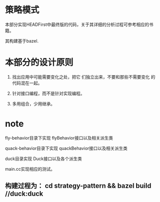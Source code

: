 # 策略模式

本部分实现HEADFirst中最终版的代码，关于其详细的分析过程可参考相应的书籍。

其构建基于bazel.

# 本部分的设计原则

1. 找出应用中可能需要变化之处，把它 们独立出来，不要和那些不需要变化
的代码混在一起。

2. 针对接口编程，而不是针对实现编程。

3. 多用组合，少用继承。

# note

fly-behavior目录下实现 flyBehavior接口以及相关派生类

quack-behavior目录下实现 quackBehavior接口以及相关派生类

duck目录实现 Duck接口以及各个派生类

main.cc实现相应的测试。

## 构建过程为： cd strategy-pattern && bazel build //duck:duck